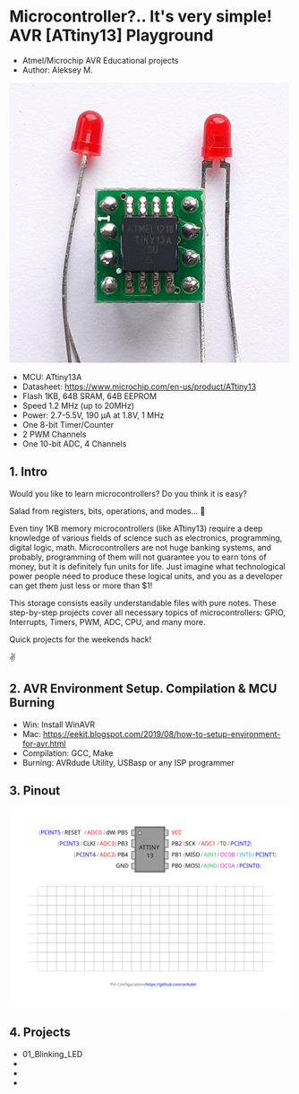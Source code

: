 # Microcontroller?.. It's very simple! AVR [ATtiny13] Playground

- Atmel/Microchip AVR Educational projects
- Author: Aleksey M.

<img src="./files/20220204_152630.jpg" width="500" height="500">

- MCU: ATtiny13A
- Datasheet: https://www.microchip.com/en-us/product/ATtiny13
- Flash 1KB, 64B SRAM, 64B EEPROM
- Speed 1.2 MHz (up to 20MHz)
- Power: 2.7-5.5V, 190 μA at 1.8V, 1 MHz
- One 8-bit Timer/Counter
- 2 PWM Channels
- One 10-bit ADC, 4 Channels

## 1. Intro

Would you like to learn microcontrollers? 
Do you think it is easy?

Salad from registers, bits, operations, and modes... :exploding_head:

Even tiny 1KB memory microcontrollers (like ATtiny13) require a deep knowledge of various fields of science such as electronics, programming, digital logic, math. Microcontrollers are not huge banking systems, and probably, programming of them will not guarantee you to earn tons of money, but it is definitely fun units for life. Just imagine what technological power people need to produce these logical units, and you as a developer can get them just less or more than $1!

This storage consists easily understandable files with pure notes. These step-by-step projects cover all necessary topics of microcontrollers: GPIO, Interrupts, Timers, PWM, ADC, CPU, and many more. 

Quick projects for the weekends hack!

:v:

## 2. AVR Environment Setup. Compilation & MCU Burning
- Win: Install WinAVR
- Mac: https://eekit.blogspot.com/2019/08/how-to-setup-environment-for-avr.html
- Compilation: GCC, Make
- Burning: AVRdude Utility, USBasp or any ISP programmer

## 3. Pinout

<img src="./files/ATtiny13-Pinout.svg">

## 4. Projects
- 01_Blinking_LED
-
-
-

